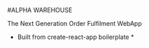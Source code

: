 #ALPHA WAREHOUSE

The Next Generation Order Fulfilment WebApp

* Built from create-react-app boilerplate *
